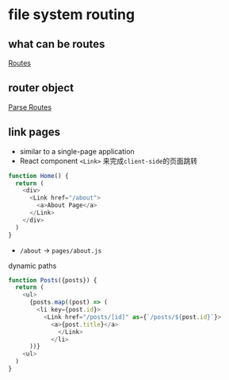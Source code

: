 # file system routing

## what can be routes

[Routes](nextjs-routes.md)

## router object

[Parse Routes](nextjs-parse-routes.md)

## link pages

- similar to a single-page application
- React component `<Link>` 来完成`client-side`的页面跳转

```js
function Home() {
  return (
    <div>
      <Link href="/about">
        <a>About Page</a>
      </Link>
    </div>
  )
}
```

- `/about` $\rightarrow$ `pages/about.js`

dynamic paths

```js
function Posts({posts}) {
  return (
    <ul>
      {posts.map((post) => (
        <li key={post.id}>
          <Link href="/posts/[id]" as={`/posts/${post.id}`}>
            <a>{post.title}</a>
              </Link>
            </li>
      ))}
    <ul>
  )
}
```
